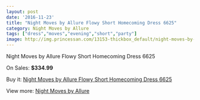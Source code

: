 ```yaml
---
layout: post
date: '2016-11-23'
title: "Night Moves by Allure Flowy Short Homecoming Dress 6625"
category: Night Moves by Allure
tags: ["dress","moves","evening","short","party"]
image: http://img.princessan.com/13153-thickbox_default/night-moves-by-allure-flowy-short-homecoming-dress-6625.jpg
---
```

Night Moves by Allure Flowy Short Homecoming Dress 6625

On Sales: **$334.99**
<a href="https://www.princessan.com/en/night-moves-by-allure/6222-night-moves-by-allure-flowy-short-homecoming-dress-6625.html"><amp-img layout="responsive" width="600" height="600" src="//img.princessan.com/13153-thickbox_default/night-moves-by-allure-flowy-short-homecoming-dress-6625.jpg" alt="Night Moves by Allure Flowy Short Homecoming Dress 6625 0" /></a>
<a href="https://www.princessan.com/en/night-moves-by-allure/6222-night-moves-by-allure-flowy-short-homecoming-dress-6625.html"><amp-img layout="responsive" width="600" height="600" src="//img.princessan.com/13154-thickbox_default/night-moves-by-allure-flowy-short-homecoming-dress-6625.jpg" alt="Night Moves by Allure Flowy Short Homecoming Dress 6625 1" /></a>

Buy it: [Night Moves by Allure Flowy Short Homecoming Dress 6625](https://www.princessan.com/en/night-moves-by-allure/6222-night-moves-by-allure-flowy-short-homecoming-dress-6625.html "Night Moves by Allure Flowy Short Homecoming Dress 6625")

View more: [Night Moves by Allure](https://www.princessan.com/en/49-night-moves-by-allure "Night Moves by Allure")